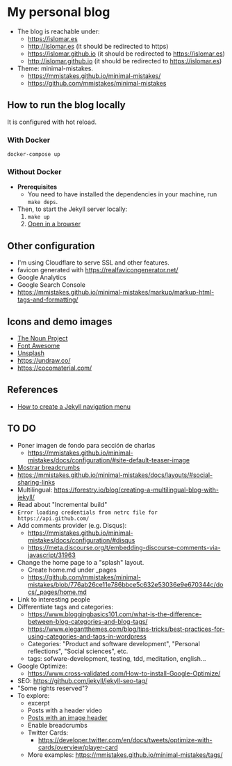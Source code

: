 # My personal blog

- The blog is reachable under:
  - https://islomar.es
  - http://islomar.es (it should be redirected to https)
  - https://islomar.github.io (it should be redirected to https://islomar.es)
  - http://islomar.github.io (it should be redirected to https://islomar.es)
- Theme: minimal-mistakes.
  - https://mmistakes.github.io/minimal-mistakes/
  - https://github.com/mmistakes/minimal-mistakes

## How to run the blog locally

It is configured with hot reload.

### With Docker

`docker-compose up`

### Without Docker

- **Prerequisites**
  - You need to have installed the dependencies in your machine, run `make deps`.
- Then, to start the Jekyll server locally:
  1. `make up`
  2. [Open in a browser](http://127.0.0.1:4000/)

## Other configuration

- I'm using Cloudflare to serve SSL and other features.
- favicon generated with https://realfavicongenerator.net/
- Google Analytics
- Google Search Console
- https://mmistakes.github.io/minimal-mistakes/markup/markup-html-tags-and-formatting/

## Icons and demo images

- [The Noun Project](https://thenounproject.com/)
- [Font Awesome](https://fontawesome.com/)
- [Unsplash](https://unsplash.com/)
- https://undraw.co/
- https://cocomaterial.com/

## References

- [How to create a Jekyll navigation menu](https://www.youtube.com/watch?v=6h8-uPadFug)

## TO DO

- Poner imagen de fondo para sección de charlas
  - https://mmistakes.github.io/minimal-mistakes/docs/configuration/#site-default-teaser-image
- [Mostrar breadcrumbs](https://mmistakes.github.io/minimal-mistakes/docs/configuration/#breadcrumb-navigation-beta)
- https://mmistakes.github.io/minimal-mistakes/docs/layouts/#social-sharing-links
- Multilingual: https://forestry.io/blog/creating-a-multilingual-blog-with-jekyll/
- Read about "Incremental build"
- `Error loading credentials from netrc file for https://api.github.com/`
- Add comments provider (e.g. Disqus):
  - https://mmistakes.github.io/minimal-mistakes/docs/configuration/#disqus
  - https://meta.discourse.org/t/embedding-discourse-comments-via-javascript/31963
- Change the home page to a "splash" layout.
  - Create home.md under \_pages
  - https://github.com/mmistakes/minimal-mistakes/blob/776ab26ce11e786bbce5c632e53036e9e670344c/docs/_pages/home.md
- Link to interesting people
- Differentiate tags and categories:
  - https://www.bloggingbasics101.com/what-is-the-difference-between-blog-categories-and-blog-tags/
  - https://www.elegantthemes.com/blog/tips-tricks/best-practices-for-using-categories-and-tags-in-wordpress
  - Categories: "Product and software development", "Personal reflections", "Social sciences", etc.
  - tags: sofware-development, testing, tdd, meditation, english...
- Google Optimize:
  - https://www.cross-validated.com/How-to-install-Google-Optimize/
- SEO: https://github.com/jekyll/jekyll-seo-tag/
- "Some rights reserved"?
- To explore:
  - excerpt
  - Posts with a header video
  - [Posts with an image header](https://mmistakes.github.io/minimal-mistakes/docs/layouts/#headers)
  - Enable breadcrumbs
  - Twitter Cards:
    - https://developer.twitter.com/en/docs/tweets/optimize-with-cards/overview/player-card
  - More examples: https://mmistakes.github.io/minimal-mistakes/tags/
